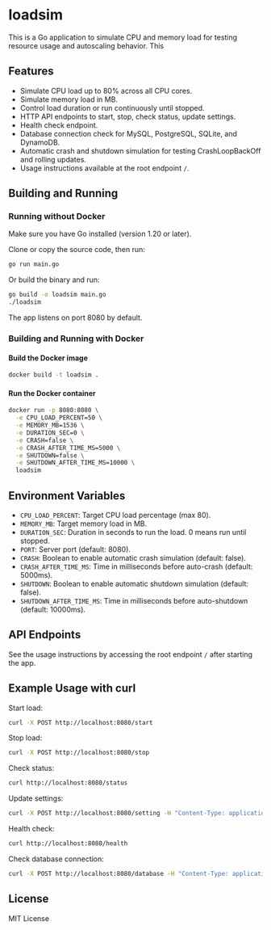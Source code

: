 # loadsim

This is a Go application to simulate CPU and memory load for testing resource usage and autoscaling behavior. This 

## Features

- Simulate CPU load up to 80% across all CPU cores.
- Simulate memory load in MB.
- Control load duration or run continuously until stopped.
- HTTP API endpoints to start, stop, check status, update settings.
- Health check endpoint.
- Database connection check for MySQL, PostgreSQL, SQLite, and DynamoDB.
- Automatic crash and shutdown simulation for testing CrashLoopBackOff and rolling updates.
- Usage instructions available at the root endpoint `/`.

## Building and Running

### Running without Docker

Make sure you have Go installed (version 1.20 or later).

Clone or copy the source code, then run:

```bash
go run main.go
```

Or build the binary and run:

```bash
go build -o loadsim main.go
./loadsim
```

The app listens on port 8080 by default.

### Building and Running with Docker

#### Build the Docker image

```bash
docker build -t loadsim .
```

#### Run the Docker container

```bash
docker run -p 8080:8080 \
  -e CPU_LOAD_PERCENT=50 \
  -e MEMORY_MB=1536 \
  -e DURATION_SEC=0 \
  -e CRASH=false \
  -e CRASH_AFTER_TIME_MS=5000 \
  -e SHUTDOWN=false \
  -e SHUTDOWN_AFTER_TIME_MS=10000 \
  loadsim
```

## Environment Variables

- `CPU_LOAD_PERCENT`: Target CPU load percentage (max 80).
- `MEMORY_MB`: Target memory load in MB.
- `DURATION_SEC`: Duration in seconds to run the load. 0 means run until stopped.
- `PORT`: Server port (default: 8080).
- `CRASH`: Boolean to enable automatic crash simulation (default: false).
- `CRASH_AFTER_TIME_MS`: Time in milliseconds before auto-crash (default: 5000ms).
- `SHUTDOWN`: Boolean to enable automatic shutdown simulation (default: false).
- `SHUTDOWN_AFTER_TIME_MS`: Time in milliseconds before auto-shutdown (default: 10000ms).

## API Endpoints

See the usage instructions by accessing the root endpoint `/` after starting the app.

## Example Usage with curl

Start load:

```bash
curl -X POST http://localhost:8080/start
```

Stop load:

```bash
curl -X POST http://localhost:8080/stop
```

Check status:

```bash
curl http://localhost:8080/status
```

Update settings:

```bash
curl -X POST http://localhost:8080/setting -H "Content-Type: application/json" -d '{"cpu_load_percent":40,"memory_mb":2048,"duration_sec":60}'
```

Health check:

```bash
curl http://localhost:8080/health
```

Check database connection:

```bash
curl -X POST http://localhost:8080/database -H "Content-Type: application/json" -d '{"engine":"mysql","connection_string":"user:password@tcp(localhost:3306)/dbname"}'
```

## License

MIT License
